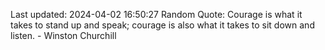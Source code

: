 Last updated: 2024-04-02 16:50:27
Random Quote: Courage is what it takes to stand up and speak; courage is also what it takes to sit down and listen. - Winston Churchill